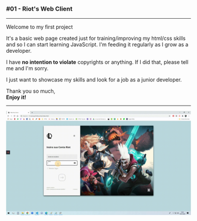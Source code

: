 <h3>#01 - Riot's Web Client </h3>

<hr>

Welcome to my first project
<br>

It's a basic web page created just for training/improving my html/css skills and so I can start learning JavaScript. I'm feeding it regularly as I grow as a developer.

I have **no intention to violate** copyrights or anything. If I did that, please tell me and I'm sorry.

I just want to showcase my skills and look for a job as a junior developer.

Thank you so much, <br>
**Enjoy it!**

<hr>


![Final01](/assets/WebRiotClient.gif)
